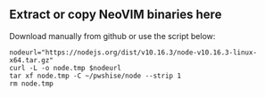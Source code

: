 ## Extract or copy NeoVIM binaries here

Download manually from github or use the script below:

```
nodeurl="https://nodejs.org/dist/v10.16.3/node-v10.16.3-linux-x64.tar.gz" 
curl -L -o node.tmp $nodeurl 
tar xf node.tmp -C ~/pwshise/node --strip 1
rm node.tmp
```
